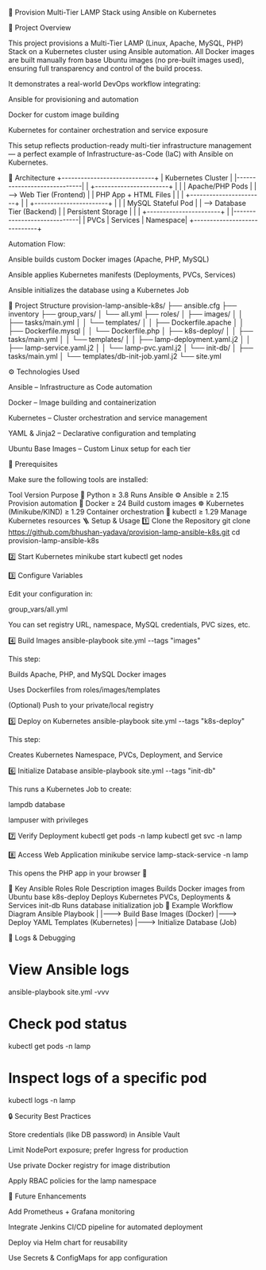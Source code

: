 🚀 Provision Multi-Tier LAMP Stack using Ansible on Kubernetes

📘 Project Overview

This project provisions a Multi-Tier LAMP (Linux, Apache, MySQL, PHP) Stack on a Kubernetes cluster using Ansible automation.
All Docker images are built manually from base Ubuntu images (no pre-built images used), ensuring full transparency and control of the build process.

It demonstrates a real-world DevOps workflow integrating:

Ansible for provisioning and automation

Docker for custom image building

Kubernetes for container orchestration and service exposure

This setup reflects production-ready multi-tier infrastructure management — a perfect example of Infrastructure-as-Code (IaC) with Ansible on Kubernetes.

🧩 Architecture
+-----------------------------+
|     Kubernetes Cluster      |
|-----------------------------|
|  +-----------------------+  |
|  |  Apache/PHP Pods      |  |  --> Web Tier (Frontend)
|  |  PHP App + HTML Files |  |
|  +-----------------------+  |
|  +-----------------------+  |
|  |  MySQL Stateful Pod   |  |  --> Database Tier (Backend)
|  |  Persistent Storage   |  |
|  +-----------------------+  |
|-----------------------------|
|  PVCs | Services | Namespace|
+-----------------------------+


Automation Flow:

Ansible builds custom Docker images (Apache, PHP, MySQL)

Ansible applies Kubernetes manifests (Deployments, PVCs, Services)

Ansible initializes the database using a Kubernetes Job

🧱 Project Structure
provision-lamp-ansible-k8s/
├── ansible.cfg
├── inventory
├── group_vars/
│   └── all.yml
├── roles/
│   ├── images/
│   │   ├── tasks/main.yml
│   │   └── templates/
│   │       ├── Dockerfile.apache
│   │       ├── Dockerfile.mysql
│   │       └── Dockerfile.php
│   ├── k8s-deploy/
│   │   ├── tasks/main.yml
│   │   └── templates/
│   │       ├── lamp-deployment.yaml.j2
│   │       ├── lamp-service.yaml.j2
│   │       └── lamp-pvc.yaml.j2
│   └── init-db/
│       ├── tasks/main.yml
│       └── templates/db-init-job.yaml.j2
└── site.yml

⚙️ Technologies Used

Ansible – Infrastructure as Code automation

Docker – Image building and containerization

Kubernetes – Cluster orchestration and service management

YAML & Jinja2 – Declarative configuration and templating

Ubuntu Base Images – Custom Linux setup for each tier

🧰 Prerequisites

Make sure the following tools are installed:

Tool	Version	Purpose
🐍 Python	≥ 3.8	Runs Ansible
⚙️ Ansible	≥ 2.15	Provision automation
🐳 Docker	≥ 24	Build custom images
☸️ Kubernetes (Minikube/KIND)	≥ 1.29	Container orchestration
🔗 kubectl	≥ 1.29	Manage Kubernetes resources
🪜 Setup & Usage
1️⃣ Clone the Repository
git clone https://github.com/bhushan-yadava/provision-lamp-ansible-k8s.git
cd provision-lamp-ansible-k8s

2️⃣ Start Kubernetes
minikube start
kubectl get nodes

3️⃣ Configure Variables

Edit your configuration in:

group_vars/all.yml


You can set registry URL, namespace, MySQL credentials, PVC sizes, etc.

4️⃣ Build Images
ansible-playbook site.yml --tags "images"


This step:

Builds Apache, PHP, and MySQL Docker images

Uses Dockerfiles from roles/images/templates

(Optional) Push to your private/local registry

5️⃣ Deploy on Kubernetes
ansible-playbook site.yml --tags "k8s-deploy"


This step:

Creates Kubernetes Namespace, PVCs, Deployment, and Service

6️⃣ Initialize Database
ansible-playbook site.yml --tags "init-db"


This runs a Kubernetes Job to create:

lampdb database

lampuser with privileges

7️⃣ Verify Deployment
kubectl get pods -n lamp
kubectl get svc -n lamp

8️⃣ Access Web Application
minikube service lamp-stack-service -n lamp


This opens the PHP app in your browser 🎉

🧠 Key Ansible Roles
Role	Description
images	Builds Docker images from Ubuntu base
k8s-deploy	Deploys Kubernetes PVCs, Deployments & Services
init-db	Runs database initialization job
🧩 Example Workflow Diagram
Ansible Playbook
   |
   |---> Build Base Images (Docker)
   |---> Deploy YAML Templates (Kubernetes)
   |---> Initialize Database (Job)

🧾 Logs & Debugging
# View Ansible logs
ansible-playbook site.yml -vvv

# Check pod status
kubectl get pods -n lamp

# Inspect logs of a specific pod
kubectl logs <pod-name> -n lamp

🔒 Security Best Practices

Store credentials (like DB password) in Ansible Vault

Limit NodePort exposure; prefer Ingress for production

Use private Docker registry for image distribution

Apply RBAC policies for the lamp namespace

🧰 Future Enhancements

Add Prometheus + Grafana monitoring

Integrate Jenkins CI/CD pipeline for automated deployment

Deploy via Helm chart for reusability

Use Secrets & ConfigMaps for app configuration
